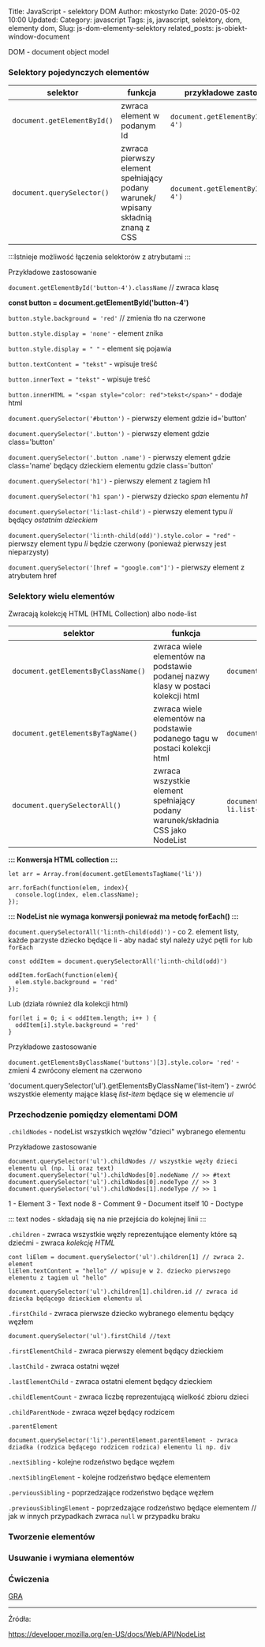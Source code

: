 Title: JavaScript - selektory DOM
Author: mkostyrko
Date: 2020-05-02 10:00
Updated:
Category: javascript
Tags: js, javascript, selektory, dom, elementy dom, 
Slug: js-dom-elementy-selektory
related_posts: js-obiekt-window-document


DOM - document object model

### Selektory pojedynczych elementów


| selektor | funkcja | przykładowe zastosowanie
|---|---|---|
| `document.getElementById()` | zwraca element w podanym Id | `document.getElementById('button-4')` |
| `document.querySelector()`| zwraca pierwszy element spełniający podany warunek/ wpisany składnią znaną z CSS | `document.getElementById('#button-4')` |

:::Istnieje możliwość łączenia selektorów z atrybutami :::

Przykładowe zastosowanie

  `document.getElementById('button-4').className` // zwraca klasę

  **const button = document.getElementById('button-4')**

  `button.style.background = 'red'` // zmienia tło na czerwone

  `button.style.display = 'none'` - element znika

  `button.style.display = " "` - element się pojawia

  `button.textContent = "tekst"` - wpisuje treść

  `button.innerText = "tekst"` - wpisuje treść

  `button.innerHTML = "<span style="color: red">tekst</span>"` - dodaje html

  `document.querySelector('#button')` - pierwszy element gdzie id='button'

  `document.querySelector('.button')` - pierwszy element gdzie class='button'

  `document.querySelector('.button .name')` - pierwszy element gdzie class='name' będący dzieckiem elementu gdzie class='button'

  `document.querySelector('h1')` - pierwszy element z tagiem h1

  `document.querySelector('h1 span')` - pierwszy dziecko *span* elementu *h1*

  `document.querySelector('li:last-child')` - pierwszy element typu *li* będący *ostatnim dzieckiem*

  `document.querySelector('li:nth-child(odd)').style.color = "red"` - pierwszy element typu *li* będzie czerwony (ponieważ pierwszy jest nieparzysty)

  `document.querySelector('[href = "google.com"]')` - pierwszy element z atrybutem href


### Selektory wielu elementów

Zwracają kolekcję HTML (HTML Collection) albo node-list


| selektor | funkcja | przykładowe zastosowanie
|---|---|---|
| `document.getElementsByClassName()` | zwraca wiele elementów na podstawie podanej nazwy klasy w postaci kolekcji html | `document.getElementsByClassName('buttons')` |
| `document.getElementsByTagName()` | zwraca wiele elementów na podstawie podanego tagu w postaci kolekcji html | `document.getElementsTagName('li')` |
| `document.querySelectorAll()` | zwraca wszystkie element spełniający podany warunek/składnia CSS jako NodeList | `document.querySelectorAll('ul.list li.list-item')` |

**::: Konwersja HTML collection :::**

    let arr = Array.from(document.getElementsTagName('li'))

    arr.forEach(function(elem, index){
      console.log(index, elem.className);
    });

**::: NodeList nie wymaga konwersji ponieważ ma metodę forEach() :::**

`document.querySelectorAll('li:nth-child(odd)')` - co 2. element listy, każde parzyste dziecko będące li - aby nadać styl należy użyć pętli `for` lub `forEach`

    const oddItem = document.querySelectorAll('li:nth-child(odd)')

    oddItem.forEach(function(elem){
      elem.style.background = 'red'
    });

Lub (działa również dla kolekcji html)
  
    for(let i = 0; i < oddItem.length; i++ ) {
      oddItem[i].style.background = 'red'
    }

Przykładowe zastosowanie

`document.getElementsByClassName('buttons')[3].style.color= 'red'` - zmieni 4 zwrócony element na czerwono

'document.querySelector('ul').getElementsByClassName('list-item') - zwróć wszystkie elementy mające klasę *list-item* będące się w elemencie *ul*


### Przechodzenie pomiędzy elementami DOM

`.childNodes` - nodeList wszystkich węzłów "dzieci" wybranego elementu

Przykładowe zastosowanie

    document.querySelector('ul').childNodes // wszystkie węzły dzieci elementu ul (np. li oraz text)
    document.querySelector('ul').childNodes[0].nodeName // >> #text
    document.querySelector('ul').childNodes[0].nodeType // >> 3 
    document.querySelector('ul').childNodes[1].nodeType // >> 1

1 - Element
3 - Text node
8 - Comment
9 - Document itself
10 - Doctype

::: text nodes - składają się na nie przejścia do kolejnej linii :::

`.children` - zwraca wszystkie węzły reprezentujące elementy które są dziećmi - zwraca *kolekcję HTML*

    cont liElem = document.querySelector('ul').children[1] // zwraca 2. element
    liElem.textContent = "hello" // wpisuje w 2. dziecko pierwszego elementu z tagiem ul "hello"

    document.querySelector('ul').children[1].children.id // zwraca id dziecka będącego dzieckiem elementu ul

`.firstChild` - zwraca pierwsze dziecko wybranego elementu będący węzłem

    document.querySelector('ul').firstChild //text

`.firstElementChild` - zwraca pierwszy element będący dzieckiem

`.lastChild` - zwraca ostatni węzeł

`.lastElementChild` - zwraca ostatni element będący dzieckiem

`.childElementCount` - zwraca liczbę reprezentującą wielkość zbioru dzieci

`.childParentNode` - zwraca węzeł będący rodzicem

`.parentElement`

    document.querySelector('li').perentElement.parentElement - zwraca dziadka (rodzica będącego rodzicem rodzica) elementu li np. div

`.nextSibling` - kolejne rodzeństwo będące węzłem

`.nextSiblingElement` - kolejne rodzeństwo będące elementem

`.perviousSibling` - poprzedzające rodzeństwo będące węzłem

`.previousSiblingElement` - poprzedzające rodzeństwo będące elementem // jak w innych przypadkach zwraca `null` w przypadku braku

### Tworzenie elementów

### Usuwanie i wymiana elementów


### Ćwiczenia

[GRA](ttps://mtomchuck.github.io/monster-village/dist/)

---

Źródła:

https://developer.mozilla.org/en-US/docs/Web/API/NodeList
